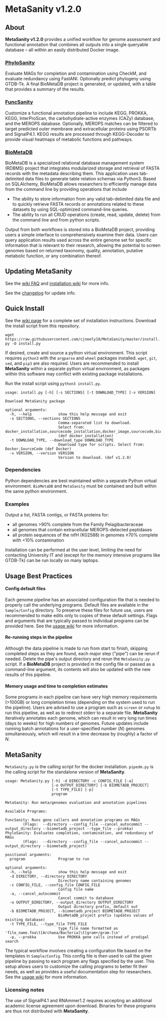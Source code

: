 # MetaSanity v1.2.0

## About

**MetaSanity v1.2.0** provides a unified workflow for genome assessment and functional annotation that combines
all outputs into a single queryable database – all within an easily distributed Docker image.

### [PhyloSanity](PhyloSanity.md)
Evaluate MAGs for completion and contamination using CheckM, and evaluate redundancy using FastANI. Optionally predict phylogeny using GTDB-Tk. A final BioMetaDB project is generated, or updated, with a table that provides a summary of the results.

### [FuncSanity](FuncSanity.md)
Customize a functional annotation pipeline to include KEGG, PROKKA, KEGG, InterProScan, the carbohydrate-active enzymes (CAZy) database, and the MEROPS database. Optionally, MEROPS matches can be filtered to target predicted outer membrane and extracellular proteins using PSORTb and SignalP4.1. KEGG results are processed through KEGG-Decoder to provide visual heatmaps of metabolic functions and pathways.

### [BioMetaDB](https://github.com/cjneely10/BioMetaDB)

BioMetaDB is a specialized relational database management system (RDBMS) project that integrates modularized storage and retrieval of FASTA records with the metadata describing them. This application uses tab-delimited data files to generate table relation schemas via Python3. Based on SQLAlchemy, BioMetaDB allows researchers to efficiently manage data from the command line by providing operations that include

- The ability to store information from any valid tab-delimited data file and to quickly retrieve FASTA records or annotations related to these datasets by using SQL-optimized command-line queries.
- The ability to run all CRUD operations (create, read, update, delete) from the command line and from python scripts.

Output from both workflows is stored into a BioMetaDB project, providing users a simple interface to comprehensively examine their data. Users can query application results used across the entire genome set for specific information that is relevant to their research, allowing the potential to screen genomes based on returned taxonomy, quality, annotation, putative metabolic function, or any combination thereof.


## Updating **MetaSanity**

See the [wiki FAQ](https://github.com/cjneely10/MetaSanity/wiki/6-FAQ) and [installation wiki](https://github.com/cjneely10/MetaSanity/wiki/2-Installation) for more info.

See the [changelog](https://github.com/cjneely10/MetaSanity/blob/master/CHANGELOG.md) for update info.

## Quick Install
See the [wiki page](https://github.com/cjneely10/MetaSanity/wiki/2-Installation) for a complete set of installation instructions.
Download the install script from this repository.

`wget https://raw.githubusercontent.com/cjneely10/MetaSanity/master/install.py -O install.py`

If desired, create and source a python virtual environment.
This script requires `python3` with the `argparse` and `wheel` packages installed. `wget`, `git`, `sed`, and `pip3` are also required. Users are recommended to install **MetaSanity** within a separate python virtual environment, as packages within this software may conflict with existing package installations.

Run the install script using `python3 install.py`.

<pre><code>usage: install.py [-h] [-s SECTIONS] [-t DOWNLOAD_TYPE] [-v VERSION]

Download MetaSanity package

optional arguments:
  -h, --help            show this help message and exit
  -s SECTIONS, --sections SECTIONS
                        Comma-separated list to download.
                        Select from: docker_installation,sourcecode_installation,docker_image,sourcecode,biometadb,scripts
                        (def docker_installation)
  -t DOWNLOAD_TYPE, --download_type DOWNLOAD_TYPE
                        Download type for scripts. Select from: Docker,SourceCode (def Docker)
  -v VERSION, --version VERSION
                        Version to download. (def v1.2.0)</code></pre>

### Dependencies

Python dependencies are best maintained within a separate Python virtual environment. `BioMetaDB` and `MetaSanity` must be contained and built within the same python environment. 

### Examples 
Output a list, FASTA contigs, or FASTA proteins for:

- all genomes &gt;90% complete from the Family Pelagibacteraceae
- all genomes that contain extracellular MEROPS-detected peptidases
- all protein sequences of the nifH (K02588) in genomes &ge;70% complete with &lt;10% contamination

Installation can be performed at the user level, limiting the need for contacting
University IT and (except for the memory intensive programs like GTDB-Tk) can be run locally
on many laptops.

## Usage Best Practices

#### Config default files

Each genome pipeline has an associated configuration file that is needed to properly call the underlying programs.
Default files are available in the `Sample/Config` directory. To preserve these files for future use, users are recommended
to make edits only to copies of these default settings. Flags and arguments that are typically passed to individual programs can be provided here. See the [usage wiki](https://github.com/cjneely10/MetaSanity/wiki/3-Usage) for more information.

#### Re-running steps in the pipeline

Although the data pipeline is made to run from start to finish, skipping completed steps as they are found, each major step ("pipe") can be rerun if needed. Delete the pipe's output directory and rerun the `MetaSanity.py` script. If a **BioMetaDB** project is provided in the config file or passed as a command-line argument, its contents will also be updated with the new results of this pipeline.

#### Memory usage and time to completion estimates

Some programs in each pipeline can have very high memory requirements (>100GB) or long completion times (depending on 
the system used to run the pipeline). Users are advised to use a program such as `screen` or `nohup` to run this pipeline, 
as well as to redirect stderr to a separate file. **MetaSanity** iteratively annotates each genome, which can result in very long run times (days to weeks) for high numbers of genomes. Future updates include running batch annotations for a user-specified number (*N*) genomes simultaneously, which will result in a time decrease by (roughly) a factor of *N*.

## MetaSanity

`MetaSanity.py` is the calling script for the docker installation. `pipedm.py` is the calling script for the standalone version of **MetaSanity**. 

<pre><code>usage: MetaSanity.py [-h] -d DIRECTORY -c CONFIG_FILE [-a]
                     [-o OUTPUT_DIRECTORY] [-b BIOMETADB_PROJECT]
                     [-t TYPE_FILE] [-p]
                     program

MetaSanity: Run meta/genomes evaluation and annotation pipelines

Available Programs:

FuncSanity: Runs gene callers and annotation programs on MAGs
        (Flags:  --directory --config_file --cancel_autocommit --output_directory --biometadb_project --type_file --prokka)
PhyloSanity: Evaluates completion, contamination, and redundancy of MAGs
        (Flags:  --directory --config_file --cancel_autocommit --output_directory --biometadb_project)

positional arguments:
  program               Program to run

optional arguments:
  -h, --help            show this help message and exit
  -d DIRECTORY, --directory DIRECTORY
                        Directory name containing genomes
  -c CONFIG_FILE, --config_file CONFIG_FILE
                        Config file name
  -a, --cancel_autocommit
                        Cancel commit to database
  -o OUTPUT_DIRECTORY, --output_directory OUTPUT_DIRECTORY
                        Output directory prefix, default out
  -b BIOMETADB_PROJECT, --biometadb_project BIOMETADB_PROJECT
                        BioMetaDB_project prefix (updates values of existing database)
  -t TYPE_FILE, --type_file TYPE_FILE
                        type_file name formatted as 'file_name.fna\t[Archaea/Bacteria]\t[gram+/gram-]\n'
  -p, --prokka          Use PROKKA gene calls instead of prodigal search</code></pre>

The typical workflow involves creating a configuration file based on the templates in `Sample/Config`. This config
file is then used to call the given pipeline by passing to each program any flags specified by the user. This setup
allows users to customize the calling programs to better fit their needs, as well as provides a useful documentation
step for researchers. See the [usage wiki](https://github.com/cjneely10/MetaSanity/wiki/3-Usage) for more information.
    
### Licensing notes

The use of SignalP4.1 and RNAmmer1.2 requires accepting an additional academic license agreement upon download. Binaries for these programs are thus not distributed with **MetaSanity**.
